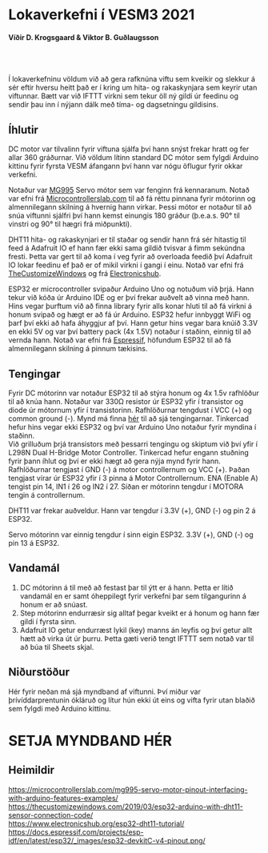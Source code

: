 # Lokaverkefni í VESM3 2021
#### Víðir D. Krogsgaard & Viktor B. Guðlaugsson

<br>
<br>

Í lokaverkefninu völdum við að gera rafknúna viftu sem kveikir og slekkur á sér eftir hversu heitt það er í kring um hita- og rakaskynjara sem keyrir utan viftunnar. Bætt var við IFTTT virkni sem tekur öll ný gildi úr feedinu og sendir þau inn í nýjann dálk með tíma- og dagsetningu gildisins.

## Íhlutir

DC motor var tilvalinn fyrir viftuna sjálfa því hann snýst frekar hratt og fer allar 360 gráðurnar. Við völdum lítinn standard DC mótor sem fylgdi Arduino kittinu fyrir fyrsta VESM áfangann því hann var nógu öflugur fyrir okkar verkefni.

Notaður var [MG995](README%20Images/MG995.jpg?raw=true) Servo mótor sem var fenginn frá kennaranum. Notað var efni frá [Microcontrollerslab.com](https://microcontrollerslab.com/mg995-servo-motor-pinout-interfacing-with-arduino-features-examples/) til að fá réttu pinnana fyrir mótorinn og almennilegann skilning á hvernig hann virkar. Þessi mótor er notaður til að snúa viftunni sjálfri því hann kemst einungis 180 gráður (þ.e.a.s. 90° til vinstri og 90° til hægri frá miðpunkti).

DHT11 hita- og rakaskynjari er til staðar og sendir hann frá sér hitastig til feed á Adafruit IO ef hann fær ekki sama gildið tvisvar á fimm sekúndna fresti. Þetta var gert til að koma í veg fyrir að overloada feedið því Adafruit IO lokar feedinu ef það er of mikil virkni í gangi í einu. Notað var efni frá [TheCustomizeWindows](https://thecustomizewindows.com/2019/03/esp32-arduino-with-dht11-sensor-connection-code/) og frá [Electronicshub](https://www.electronicshub.org/esp32-dht11-tutorial/).

ESP32 er microcontroller svipaður Arduino Uno og notuðum við þrjá. Hann tekur við kóða úr Arduino IDE og er því frekar auðvelt að vinna með hann. Hins vegar þurftum við að finna library fyrir alls konar hluti til að fá virkni á honum svipað og hægt er að fá úr Arduino. ESP32 hefur innbyggt WiFi og þarf því ekki að hafa áhyggjur af því. Hann getur hins vegar bara knúið 3.3V en ekki 5V og var því battery pack (4x 1.5V) notaður í staðinn, einnig til að vernda hann. Notað var efni frá [Espressif](
https://docs.espressif.com/projects/esp-idf/en/latest/esp32/_images/esp32-devkitC-v4-pinout.png), höfundum ESP32 til að fá almennilegann skilning á pinnum tækisins.

## Tengingar

Fyrir DC mótorinn var notaður ESP32 til að stýra honum og 4x 1.5v rafhlöður til að knúa hann. Notaður var 330Ω resistor úr ESP32 yfir í transistor og diode úr mótornum yfir í transistorinn. Rafhlöðurnar tengdust í VCC (+) og common ground (-). Mynd má finna [hér](README%20Images/ESP32DCMotor.png?raw=true) til að sjá tengingarnar. Tinkercad hefur hins vegar ekki ESP32 og því var Arduino Uno notaður fyrir myndina í staðinn.<br>
Við grilluðum þrjá transistors með þessarri tengingu og skiptum við því yfir í L298N Dual H-Bridge Motor Controller. Tinkercad hefur engann stuðning fyrir þann íhlut og því er ekki hægt að gera nýja mynd fyrir hann. Rafhlöðurnar tengjast í GND (-) á motor controllernum og VCC (+). Þaðan tengjast vírar úr ESP32 yfir í 3 pinna á Motor Controllernum. ENA (Enable A) tengist pin 14, IN1 í 26 og IN2 í 27. Síðan er mótorinn tengdur í MOTORA tengin á controllernum.

DHT11 var frekar auðveldur. Hann var tengdur í 3.3V (+), GND (-) og pin 2 á ESP32.

Servo mótorinn var einnig tengdur í sinn eigin ESP32. 3.3V (+), GND (-) og pin 13 á ESP32.

## Vandamál

1. DC mótorinn á til með að festast þar til ýtt er á hann. Þetta er lítið vandamál en er samt óheppilegt fyrir verkefni þar sem tilgangurinn á honum er að snúast.
2. Step mótorinn endurræsir sig alltaf þegar kveikt er á honum og hann fær gildi í fyrsta sinn.
3. Adafruit IO getur endurræst lykil (key) manns án leyfis og því getur allt hætt að virka út úr þurru. Þetta gæti verið tengt IFTTT sem notað var til að búa til Sheets skjal.

## Niðurstöður
Hér fyrir neðan má sjá myndband af viftunni. Því miður var þrívíddarprentunin ókláruð og lítur hún ekki út eins og vifta fyrir utan blaðið sem fylgdi með Arduino kittinu.

# SETJA MYNDBAND HÉR


## Heimildir
https://microcontrollerslab.com/mg995-servo-motor-pinout-interfacing-with-arduino-features-examples/<br>
https://thecustomizewindows.com/2019/03/esp32-arduino-with-dht11-sensor-connection-code/<br>
https://www.electronicshub.org/esp32-dht11-tutorial/<br>
https://docs.espressif.com/projects/esp-idf/en/latest/esp32/_images/esp32-devkitC-v4-pinout.png/<br>
